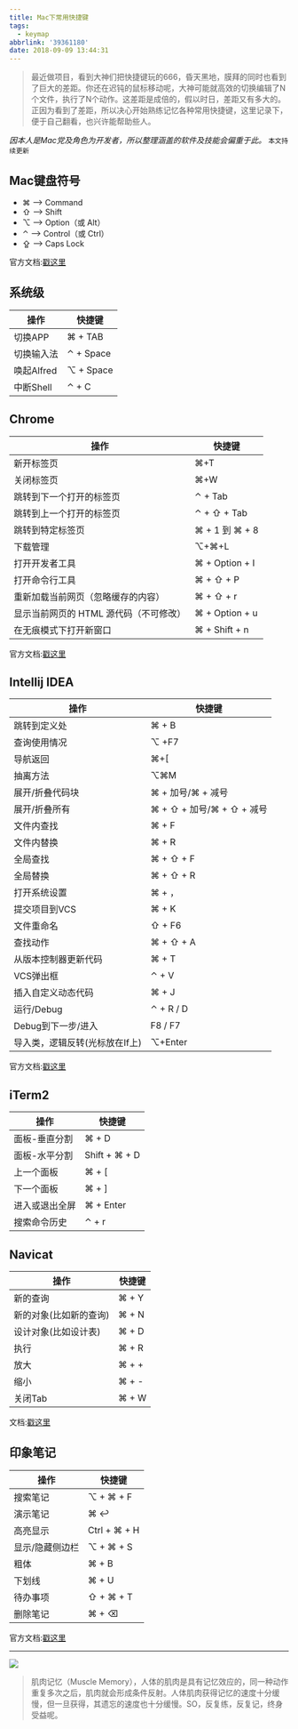 ```yaml
---
title: Mac下常用快捷键
tags:
  - keymap
abbrlink: '39361180'
date: 2018-09-09 13:44:31
---
```


> 最近做项目，看到大神们把快捷键玩的666，昏天黑地，膜拜的同时也看到了巨大的差距。你还在迟钝的鼠标移动呢，大神可能就高效的切换编辑了N个文件，执行了N个动作。这差距是成倍的，假以时日，差距又有多大的。
> 正因为看到了差距，所以决心开始熟练记忆各种常用快捷键，这里记录下，便于自己翻看，也兴许能帮助些人。

_因本人是Mac党及角色为开发者，所以整理涵盖的软件及技能会偏重于此。_
`本文持续更新`

## Mac键盘符号
- ⌘ ——> Command
- ⇧ ——> Shift
- ⌥ ——> Option（或 Alt）
- ⌃ ——> Control（或 Ctrl）
- ⇪ ——> Caps Lock

官方文档:[戳这里](https://support.apple.com/zh-cn/HT201236)

## 系统级
操作|快捷键|
---|---|
切换APP|⌘ + TAB
切换输入法|⌃  + Space
唤起Alfred|⌥ + Space
中断Shell|⌃ + C 

## Chrome
操作|快捷键|
---|---|
新开标签页|⌘+T 
关闭标签页 |⌘+W
跳转到下一个打开的标签页 | ⌃ + Tab
跳转到上一个打开的标签页 | ⌃ + ⇧ + Tab
跳转到特定标签页|⌘ + 1 到 ⌘ + 8
下载管理|⌥+⌘+L
打开开发者工具|⌘ + Option + I
打开命令行工具|⌘ + ⇧ + P
重新加载当前网页（忽略缓存的内容）|⌘ + ⇧ + r
显示当前网页的 HTML 源代码（不可修改）|⌘ + Option + u
在无痕模式下打开新窗口|⌘ + Shift + n

官方文档:[戳这里](https://support.google.com/chrome/answer/157179?hl=zh-Hans)

## Intellij IDEA
操作|快捷键|
---|---|
跳转到定义处|⌘ + B  
查询使用情况| ⌥ +F7
导航返回|⌘+[ 
抽离方法 |⌥⌘M
展开/折叠代码块|⌘ + 加号/⌘ + 减号
展开/折叠所有|⌘ + ⇧ + 加号/⌘ + ⇧ + 减号
文件内查找|⌘ + F
文件内替换|⌘ + R
全局查找|⌘ + ⇧ + F
全局替换|⌘ + ⇧ + R
打开系统设置|⌘ + ，
提交项目到VCS|⌘ + K
文件重命名|⇧ + F6 
查找动作|⌘ + ⇧ + A 
从版本控制器更新代码|⌘ + T
VCS弹出框|⌃ + V
插入自定义动态代码|⌘ + J
运行/Debug| ⌃ + R / D
Debug到下一步/进入| F8 / F7
导入类，逻辑反转(光标放在If上)|⌥+Enter


官方文档:[戳这里](https://resources.jetbrains.com/storage/products/intellij-idea/docs/IntelliJIDEA_ReferenceCard.pdf)

## iTerm2
操作|快捷键|
---|---|
面板-垂直分割|⌘ + D
面板-水平分割|Shift + ⌘ + D
上一个面板|⌘ + [
下一个面板|⌘ + ]
进入或退出全屏|⌘ + Enter
搜索命令历史|⌃ + r

## Navicat

操作|快捷键|
---|---|
新的查询|⌘ + Y
新的对象(比如新的查询)|⌘ + N
设计对象(比如设计表)|⌘ + D
执行|⌘ + R
放大|⌘ + +
缩小|⌘ + -
关闭Tab|⌘ + W

文档:[戳这里](https://www2.navicat.com/manual/online_manual/en/navicat/mac_manual/KeyShortcut.html)


## 印象笔记

操作|快捷键|
---|---|
搜索笔记|⌥ + ⌘ + F
演示笔记|⌘ ↩
高亮显示|Ctrl + ⌘ + H
显示/隐藏侧边栏|⌥ + ⌘ + S
粗体|⌘ + B
下划线|⌘ + U
待办事项|⇧ + ⌘ + T
删除笔记|⌘ + ⌫ 
官方文档:[戳这里](https://help.yinxiang.com/hc/articles/63059
)

---


![](http://or0g12e5e.bkt.clouddn.com/2018-09-08-081439.png)

> 肌肉记忆（Muscle Memory），人体的肌肉是具有记忆效应的，同一种动作重复多次之后，肌肉就会形成条件反射。人体肌肉获得记忆的速度十分缓慢，但一旦获得，其遗忘的速度也十分缓慢。SO，反复练，反复记，终身受益呢。